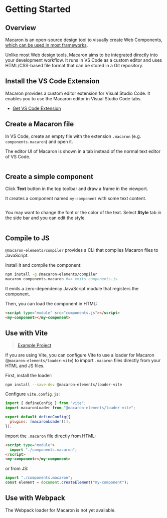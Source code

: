 # Getting Started

## Overview

Macaron is an open-source design tool to visually create Web Components, [which can be used in most frameworks](https://custom-elements-everywhere.com/).

Unlike most Web design tools, Macaron aims to be integrated directly into your development workflow. It runs in VS Code as a custom editor and uses HTML/CSS-based file format that can be stored in a Git repository.

## Install the VS Code Extension

Macaron provides a custom editor extension for Visual Studio Code. It enables you to use the Macaron editor in Visual Studio Code tabs.

- [Get VS Code Extension](https://marketplace.visualstudio.com/items?itemName=Macaron.macaron-vscode)

## Create a Macaron file

In VS Code, create an empty file with the extension `.macaron` (e.g. `components.macaron`) and open it.

The editor UI of Macaron is shown in a tab instead of the normal text editor of VS Code.

<img srcset="./images/create-macaron-file.png 2x" />

## Create a simple component

Click **Text** button in the top toolbar and draw a frame in the viewport.

It creates a component named `my-component` with some text content.

<img srcset="./images/create-component.png 2x" />

You may want to change the font or the color of the text. Select **Style** tab in the side bar and you can edit the style.

<img srcset="./images/edit-style.png 2x" />

## Compile to JS

`@macaron-elements/compiler` provides a CLI that compiles Macaron files to JavaScript.

Install it and compile the component:

```bash
npm install -g @macaron-elements/compiler
macaron components.macaron #=> emits components.js
```

It emits a zero-dependency JavaScript module that registers the component.

Then, you can load the component in HTML:

```html
<script type="module" src="components.js"></script>
<my-component></my-component>
```

## Use with Vite

> [Example Project](https://github.com/macaron-elements/macaron-examples/tree/main/vite)

If you are using Vite, you can configure Vite to use a loader for Macaron (`@macaron-elements/loader-vite`) to import `.macaron` files directly from your HTML and JS files.

First, install the loader:

```bash
npm install --save-dev @macaron-elements/loader-vite
```

Configure `vite.config.js`:

```js
import { defineConfig } from "vite";
import macaronLoader from "@macaron-elements/loader-vite";

export default defineConfig({
  plugins: [macaronLoader()],
});
```

Import the `.macaron` file directly from HTML:

```html
<script type="module">
  import "./components.macaron";
</script>
<my-component></my-component>
```

or from JS:

```js
import "./components.macaron";
const element = document.createElement("my-component");
```

## Use with Webpack

The Webpack loader for Macaron is not yet available.

